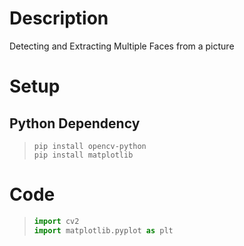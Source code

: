 # Description
Detecting and Extracting Multiple Faces from a picture
# Setup

## Python Dependency


> ``` shell 
> pip install opencv-python
> pip install matplotlib
> ```




# Code
> ``` python
> import cv2
> import matplotlib.pyplot as plt
> ```